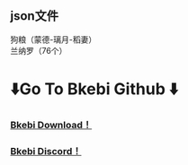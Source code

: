 ## json文件  
狗粮（蒙德-璃月-稻妻）  
兰纳罗（76个）

# ⬇️Go To Bkebi Github ⬇️

###           [Bkebi Download！](https://github.com/Bkebi-Group/Bkebi-GC-Release)  
###           [Bkebi Discord！](https://discord.com/invite/bkebi)  
